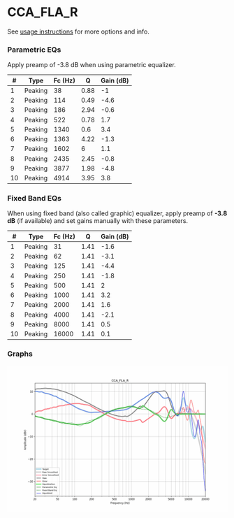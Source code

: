 # CCA_FLA_R
See [usage instructions](https://github.com/jaakkopasanen/AutoEq#usage) for more options and info.

### Parametric EQs
Apply preamp of -3.8 dB when using parametric equalizer.

|   # | Type    |   Fc (Hz) |    Q |   Gain (dB) |
|-----|---------|-----------|------|-------------|
|   1 | Peaking |        38 | 0.88 |        -1   |
|   2 | Peaking |       114 | 0.49 |        -4.6 |
|   3 | Peaking |       186 | 2.94 |        -0.6 |
|   4 | Peaking |       522 | 0.78 |         1.7 |
|   5 | Peaking |      1340 | 0.6  |         3.4 |
|   6 | Peaking |      1363 | 4.22 |        -1.3 |
|   7 | Peaking |      1602 | 6    |         1.1 |
|   8 | Peaking |      2435 | 2.45 |        -0.8 |
|   9 | Peaking |      3877 | 1.98 |        -4.8 |
|  10 | Peaking |      4914 | 3.95 |         3.8 |

### Fixed Band EQs
When using fixed band (also called graphic) equalizer, apply preamp of **-3.8 dB** (if available) and set gains manually with these parameters.

|   # | Type    |   Fc (Hz) |    Q |   Gain (dB) |
|-----|---------|-----------|------|-------------|
|   1 | Peaking |        31 | 1.41 |        -1.6 |
|   2 | Peaking |        62 | 1.41 |        -3.1 |
|   3 | Peaking |       125 | 1.41 |        -4.4 |
|   4 | Peaking |       250 | 1.41 |        -1.8 |
|   5 | Peaking |       500 | 1.41 |         2   |
|   6 | Peaking |      1000 | 1.41 |         3.2 |
|   7 | Peaking |      2000 | 1.41 |         1.6 |
|   8 | Peaking |      4000 | 1.41 |        -2.1 |
|   9 | Peaking |      8000 | 1.41 |         0.5 |
|  10 | Peaking |     16000 | 1.41 |         0.1 |

### Graphs
![](./CCA_FLA_R.png)
